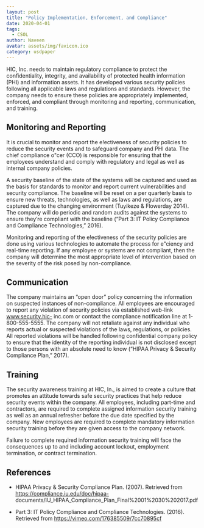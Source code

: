 ```yaml
---
layout: post
title: "Policy Implementation, Enforcement, and Compliance"
date: 2020-04-01
tags:
  - CSOL
author: Naveen
avatar: assets/img/favicon.ico
category: usdpaper
---
```


HIC, Inc. needs to maintain regulatory compliance to protect the confidentiality, integrity, and availability of protected health information (PHI) and information assets. It has developed various security policies following all applicable laws and regulations and standards. However, the company needs to ensure these policies are appropriately implemented, enforced, and compliant through monitoring and reporting, communication, and training.

## Monitoring and Reporting

It is crucial to monitor and report the e!ectiveness of security policies to reduce the security events and to safeguard company and PHI data. The chief compliance o"cer (CCO) is responsible for ensuring that the employees understand and comply with regulatory and legal as well as internal company policies.

A security baseline of the state of the systems will be captured and used as the basis for standards to monitor and report current vulnerabilities and security compliance. The baseline will be reset on a per quarterly basis to ensure new threats, technologies, as well as laws and regulations, are captured due to the changing environment (Tuyikeze & Flowerday 2014). The company will do periodic and random audits against the systems to ensure they’re compliant with the baseline (“Part 3: IT Policy Compliance and Compliance Technologies,” 2016).

Monitoring and reporting of the e!ectiveness of the security policies are done using various technologies to automate the process for e"ciency and real-time reporting. If any employee or systems are not compliant, then the company will determine the most appropriate level of intervention based on the severity of the risk posed by non-compliance.

## Communication

The company maintains an “open door” policy concerning the information on suspected instances of non-compliance. All employees are encouraged to report any violation of security policies via established web-link www.security.hic- inc.com or contact the compliance notification line at 1-800-555-5555. The company will not retaliate against any individual who reports actual or suspected violations of the laws, regulations, or policies. All reported violations will be handled following confidential company policy to ensure that the identity of the reporting individual is not disclosed except to those persons with an absolute need to know (“HIPAA Privacy & Security Compliance Plan,” 2017).

## Training

The security awareness training at HIC, In., is aimed to create a culture that promotes an attitude towards safe security practices that help reduce security events within the company. All employees, including part-time and contractors, are required to complete assigned information security training as well as an annual refresher before the due date specified by the company. New employees are required to complete mandatory information security training before they are given access to the company network.

Failure to complete required information security training will face the consequences up to and including account lockout, employment termination, or contract termination.

## References

- HIPAA Privacy & Security Compliance Plan. (2007). Retrieved from https://compliance.iu.edu/doc/hipaa- documents/IU_HIPAA_Compliance_Plan_Final%2001%2030%202017.pdf

- Part 3: IT Policy Compliance and Compliance Technologies. (2016). Retrieved from https://vimeo.com/176385509/7cc70895cf
